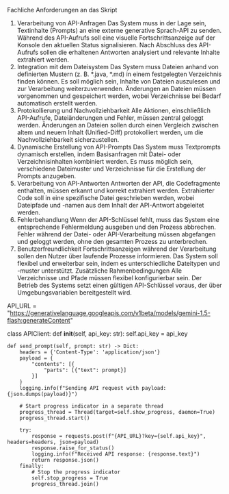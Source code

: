Fachliche Anforderungen an das Skript
1. Verarbeitung von API-Anfragen
Das System muss in der Lage sein, Textinhalte (Prompts) an eine externe generative Sprach-API zu senden.
Während des API-Aufrufs soll eine visuelle Fortschrittsanzeige auf der Konsole den aktuellen Status signalisieren.
Nach Abschluss des API-Aufrufs sollen die erhaltenen Antworten analysiert und relevante Inhalte extrahiert werden.
2. Integration mit dem Dateisystem
Das System muss Dateien anhand von definierten Mustern (z. B. *.java, *.md) in einem festgelegten Verzeichnis finden können.
Es soll möglich sein, Inhalte von Dateien auszulesen und zur Verarbeitung weiterzuverwenden.
Änderungen an Dateien müssen vorgenommen und gespeichert werden, wobei Verzeichnisse bei Bedarf automatisch erstellt werden.
3. Protokollierung und Nachvollziehbarkeit
Alle Aktionen, einschließlich API-Aufrufe, Dateiänderungen und Fehler, müssen zentral geloggt werden.
Änderungen an Dateien sollen durch einen Vergleich zwischen altem und neuem Inhalt (Unified-Diff) protokolliert werden, um die Nachvollziehbarkeit sicherzustellen.
4. Dynamische Erstellung von API-Prompts
Das System muss Textprompts dynamisch erstellen, indem Basisanfragen mit Datei- oder Verzeichnisinhalten kombiniert werden.
Es muss möglich sein, verschiedene Dateimuster und Verzeichnisse für die Erstellung der Prompts anzugeben.
5. Verarbeitung von API-Antworten
Antworten der API, die Codefragmente enthalten, müssen erkannt und korrekt extrahiert werden.
Extrahierter Code soll in eine spezifische Datei geschrieben werden, wobei Dateipfade und -namen aus dem Inhalt der API-Antwort abgeleitet werden.
6. Fehlerbehandlung
Wenn der API-Schlüssel fehlt, muss das System eine entsprechende Fehlermeldung ausgeben und den Prozess abbrechen.
Fehler während der Datei- oder API-Verarbeitung müssen abgefangen und geloggt werden, ohne den gesamten Prozess zu unterbrechen.
7. Benutzerfreundlichkeit
Fortschrittsanzeigen während der Verarbeitung sollen den Nutzer über laufende Prozesse informieren.
Das System soll flexibel und erweiterbar sein, indem es unterschiedliche Dateitypen und -muster unterstützt.
Zusätzliche Rahmenbedingungen
Alle Verzeichnisse und Pfade müssen flexibel konfigurierbar sein.
Der Betrieb des Systems setzt einen gültigen API-Schlüssel voraus, der über Umgebungsvariablen bereitgestellt wird.


API_URL = "https://generativelanguage.googleapis.com/v1beta/models/gemini-1.5-flash:generateContent"


class APIClient:
    def __init__(self, api_key: str):
        self.api_key = api_key

    def send_prompt(self, prompt: str) -> Dict:
        headers = {'Content-Type': 'application/json'}
        payload = {
            "contents": [{
                "parts": [{"text": prompt}]
            }]
        }
        logging.info(f"Sending API request with payload: {json.dumps(payload)}")

        # Start progress indicator in a separate thread
        progress_thread = Thread(target=self.show_progress, daemon=True)
        progress_thread.start()

        try:
            response = requests.post(f"{API_URL}?key={self.api_key}", headers=headers, json=payload)
            response.raise_for_status()
            logging.info(f"Received API response: {response.text}")
            return response.json()
        finally:
            # Stop the progress indicator
            self.stop_progress = True
            progress_thread.join()

   
